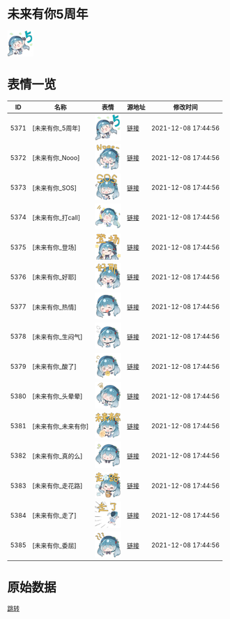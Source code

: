 # 未来有你5周年

<img src="./cover.png" height="60" alt="cover" />

# 表情一览

|ID|名称|表情|源地址|修改时间|
|----|----|----|----|----|
|5371|[未来有你_5周年]|<img src="./pic/005371_%5B未来有你_5周年%5D.png" height="60" alt="5周年"/>|[链接](http://i0.hdslb.com/bfs/emote/3bde32429e3b3d1ee5c6ee16a8f22ad81b09d28c.png)|2021-12-08 17:44:56|
|5372|[未来有你_Nooo]|<img src="./pic/005372_%5B未来有你_Nooo%5D.png" height="60" alt="Nooo"/>|[链接](http://i0.hdslb.com/bfs/emote/cd4f652d903eb5de15d6fa691ac19703c1331b50.png)|2021-12-08 17:44:56|
|5373|[未来有你_SOS]|<img src="./pic/005373_%5B未来有你_SOS%5D.png" height="60" alt="SOS"/>|[链接](http://i0.hdslb.com/bfs/emote/8a202afc947582bd5d2adb9dbc424eb112682201.png)|2021-12-08 17:44:56|
|5374|[未来有你_打call]|<img src="./pic/005374_%5B未来有你_打call%5D.png" height="60" alt="打call"/>|[链接](http://i0.hdslb.com/bfs/emote/c7517151da00e84041020a425d894ce0cfdc71f9.png)|2021-12-08 17:44:56|
|5375|[未来有你_登场]|<img src="./pic/005375_%5B未来有你_登场%5D.png" height="60" alt="登场"/>|[链接](http://i0.hdslb.com/bfs/emote/324834365a6c6f9d6743216e3a966180fa69ed34.png)|2021-12-08 17:44:56|
|5376|[未来有你_好耶]|<img src="./pic/005376_%5B未来有你_好耶%5D.png" height="60" alt="好耶"/>|[链接](http://i0.hdslb.com/bfs/emote/1fb5edb2322272f6979fcc516d3be07ce7102421.png)|2021-12-08 17:44:56|
|5377|[未来有你_热情]|<img src="./pic/005377_%5B未来有你_热情%5D.png" height="60" alt="热情"/>|[链接](http://i0.hdslb.com/bfs/emote/5d08e1e5d18fc5aa8879637f7734bff906bf2672.png)|2021-12-08 17:44:56|
|5378|[未来有你_生闷气]|<img src="./pic/005378_%5B未来有你_生闷气%5D.png" height="60" alt="生闷气"/>|[链接](http://i0.hdslb.com/bfs/emote/ae5d5f11418ad42dd50d6307b04f6d6c3c683688.png)|2021-12-08 17:44:56|
|5379|[未来有你_酸了]|<img src="./pic/005379_%5B未来有你_酸了%5D.png" height="60" alt="酸了"/>|[链接](http://i0.hdslb.com/bfs/emote/427bd747b928bc25adf244de04d8c8c5a463a04a.png)|2021-12-08 17:44:56|
|5380|[未来有你_头晕晕]|<img src="./pic/005380_%5B未来有你_头晕晕%5D.png" height="60" alt="头晕晕"/>|[链接](http://i0.hdslb.com/bfs/emote/1e06263c3d921849b0628a6f54d7f0730c41c70a.png)|2021-12-08 17:44:56|
|5381|[未来有你_未来有你]|<img src="./pic/005381_%5B未来有你_未来有你%5D.png" height="60" alt="未来有你"/>|[链接](http://i0.hdslb.com/bfs/emote/8dbe1dacd4b35677df256c1b1debe240b6f38fc0.png)|2021-12-08 17:44:56|
|5382|[未来有你_真的么]|<img src="./pic/005382_%5B未来有你_真的么%5D.png" height="60" alt="真的么"/>|[链接](http://i0.hdslb.com/bfs/emote/b8317e5c817e056bf76cddc9455c38d4b97e9107.png)|2021-12-08 17:44:56|
|5383|[未来有你_走花路]|<img src="./pic/005383_%5B未来有你_走花路%5D.png" height="60" alt="走花路"/>|[链接](http://i0.hdslb.com/bfs/emote/1d856b37db885e269c77efe404502efae524d135.png)|2021-12-08 17:44:56|
|5384|[未来有你_走了]|<img src="./pic/005384_%5B未来有你_走了%5D.png" height="60" alt="走了"/>|[链接](http://i0.hdslb.com/bfs/emote/2d0e8b7ae7ba8361630adf6a9a27875867de9544.png)|2021-12-08 17:44:56|
|5385|[未来有你_委屈]|<img src="./pic/005385_%5B未来有你_委屈%5D.png" height="60" alt="委屈"/>|[链接](http://i0.hdslb.com/bfs/emote/59812dea8b539e4f46d32ed1db0e65a38b46fa88.png)|2021-12-08 17:44:56|

# 原始数据

[跳转](./raw.json)

